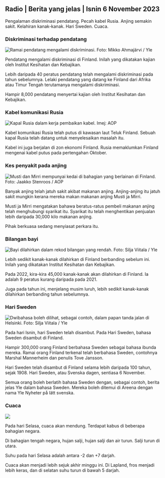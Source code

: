## Radio \| Berita yang jelas \| Isnin 6 November 2023

Pengalaman diskriminasi pendatang. Pecah kabel Rusia. Anjing semakin sakit. Kelahiran kanak-kanak. Hari Sweden. Cuaca.

### Diskriminasi terhadap pendatang

![Ramai pendatang mengalami diskriminasi. Foto: Mikko Ahmajärvi / Yle](https://images.cdn.yle.fi/image/upload/c_crop,h_2485,w_4419,x_0,y_114/ar_1.777777777777777,c_fill,g_faces,h_1_205,/wdq_auto:eco/f_auto/fl_lossy/v1698074800/39-115894164df61298ec3e)

Pendatang mengalami diskriminasi di Finland. Inilah yang dikatakan kajian oleh Institut Kesihatan dan Kebajikan.

Lebih daripada 40 peratus pendatang telah mengalami diskriminasi pada tahun sebelumnya. Lelaki pendatang yang datang ke Finland dari Afrika atau Timur Tengah terutamanya mengalami diskriminasi.

Hampir 8,000 pendatang menyertai kajian oleh Institut Kesihatan dan Kebajikan.

### Kabel komunikasi Rusia

![Kapal Rusia dalam kerja pembaikan kabel. Imej: AOP](https://images.cdn.yle.fi/image/upload/c_crop,h_3283,w_5838,x_0,y_380/ar_1.7777777777777777,c_fill,g_faces,h_675,w_1200/dq_au.toe./f_auto/fl_lossy/v1699268142/39-11962776548c5acae94c)

Kabel komunikasi Rusia telah putus di kawasan laut Teluk Finland. Sebuah kapal Rusia telah datang untuk menyelesaikan masalah itu.

Kabel ini juga berjalan di zon ekonomi Finland. Rusia memaklumkan Finland mengenai kabel putus pada pertengahan Oktober.

### Kes penyakit pada anjing

![Musti dan Mirri mempunyai kedai di bahagian yang berlainan di Finland. Foto: Jaakko Stenroos / AOP](https://images.cdn.yle.fi/image/upload/c_crop,h_2746,w_4883,x_0,y_452/ar_1.7777777777777777,c_fill,g_faces,h_1_205,/0.d_facesq_auto:eco/f_auto/fl_lossy/v1699194714/39-11960056547a6fe024cd)

Banyak anjing telah jatuh sakit akibat makanan anjing. Anjing-anjing itu jatuh sakit mungkin kerana mereka makan makanan anjing Musti ja Mirri.

Musti ja Mirri mengatakan bahawa beratus-ratus pembeli makanan anjing telah menghubungi syarikat itu. Syarikat itu telah menghentikan penjualan lebih daripada 30,000 kilo makanan anjing.

Pihak berkuasa sedang menyiasat perkara itu.

### Bilangan bayi

![Bayi dilahirkan dalam rekod bilangan yang rendah. Foto: Silja Viitala / Yle](https://images.cdn.yle.fi/image/upload/c_crop,h_2812,w_5000,x_0,y_233/ar_1.7777777777777777,c_fill,g_faces,h_670/w_pr_1.q_auto:eco/f_auto/fl_lossy/v1697805617/39-1189261653274b0907f5)

Lebih sedikit kanak-kanak dilahirkan di Finland berbanding sebelum ini. Inilah yang dikatakan Institut Kesihatan dan Kebajikan.

Pada 2022, kira-kira 45,000 kanak-kanak akan dilahirkan di Finland. Ia adalah 9 peratus kurang daripada pada 2021.

Juga pada tahun ini, menjelang musim luruh, lebih sedikit kanak-kanak dilahirkan berbanding tahun sebelumnya.

### Hari Sweden

![Dwibahasa boleh dilihat, sebagai contoh, dalam papan tanda jalan di Helsinki. Foto: Silja Viitala / Yle](https://images.cdn.yle.fi/image/upload/c_crop,h_2813,w_5000,x_0,y_0/ar_1.7777777777777777,c_fill,g_faces,h_675/w_1200.q_auto:eco/f_auto/fl_lossy/v1615970514/39-7850546051bda715b05)

Pada hari Isnin, hari Sweden telah disambut. Pada Hari Sweden, bahasa Sweden disambut di Finland.

Hampir 300,000 orang Finland berbahasa Sweden sebagai bahasa ibunda mereka. Ramai orang Finland terkenal telah berbahasa Sweden, contohnya Marshal Mannerheim dan penulis Tove Jansson.

Hari Sweden telah disambut di Finland selama lebih daripada 100 tahun, sejak 1908. Hari Sweden, atau Svenska dagen, sentiasa 6 November.

Semua orang boleh berlatih bahasa Sweden dengan, sebagai contoh, berita jelas Yle dalam bahasa Sweden. Mereka boleh ditemui di Areena dengan nama Yle Nyheter på lätt svenska.

### Cuaca

![](https://images.cdn.yle.fi/image/upload/c_crop,h_1080,w_1919,x_0,y_0/ar_1.7777777777777777,c_fill,g_faces,h_675,w_1200/dpr_au_1.0/cof_auto/fl_lossy/v1699290254/39-119671665491c7602c1a)

Pada hari Selasa, cuaca akan mendung. Terdapat kabus di beberapa bahagian negara.

Di bahagian tengah negara, hujan salji, hujan salji dan air turun. Salji turun di utara.

Suhu pada hari Selasa adalah antara -2 dan +7 darjah.

Cuaca akan menjadi lebih sejuk akhir minggu ini. Di Lapland, fros menjadi lebih keras, dan di selatan suhu turun di bawah 5 darjah.